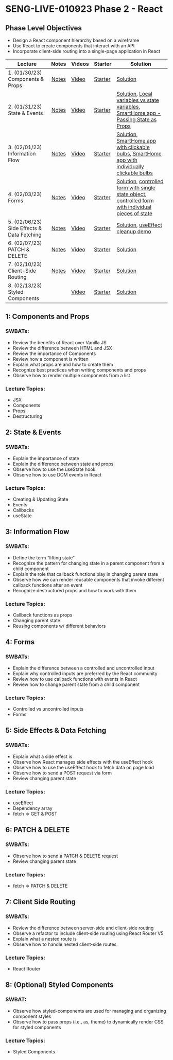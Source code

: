 # SENG-LIVE-010923 Phase 2 - React

## Phase Level Objectives

- Design a React component hierarchy based on a wireframe
- Use React to create components that interact with an API
- Incorporate client-side routing into a single-page application in React


| Lecture | Notes | Videos | Starter | Solution |
| ------- | :---: | ------ | ------- | -------- |
| 1. (01/30/23) Components & Props     |  [Notes](https://docs.google.com/document/d/1C2DiTU9_h5-mdpgtL-BSorBjLIGt31fNolfS7iE6tbw/edit?usp=sharing)     |  [Video](https://vimeo.com/794554344)      |    [Starter](https://github.com/learn-co-students/SENG-LIVE-010923-Phase-2/tree/main/01_components_and_props)     |   [Solution](https://github.com/learn-co-students/SENG-LIVE-010923-Phase-2/tree/01_notes/01_components_and_props)       |
| 2. (01/31/23) State & Events     |  [Notes](https://docs.google.com/document/d/1C2DiTU9_h5-mdpgtL-BSorBjLIGt31fNolfS7iE6tbw/edit?usp=sharing)     |   [Video](https://vimeo.com/794651055)     |    [Starter](https://github.com/learn-co-students/SENG-LIVE-010923-Phase-2/tree/main/02_state_and_events%20)     |    [Solution](https://github.com/learn-co-students/SENG-LIVE-010923-Phase-2/tree/02_notes/02_state_and_events%20), [Local variables vs state variables](https://codesandbox.io/s/counter-state-example-0r8stb?file=/src/App.js), [SmartHome app - Passing State as Props](https://codesandbox.io/s/vigilant-minsky-iiykrb)      |
| 3. (02/01/23) Information Flow     |  [Notes](https://docs.google.com/document/d/1C2DiTU9_h5-mdpgtL-BSorBjLIGt31fNolfS7iE6tbw/edit?usp=sharing)     |  [Video](https://vimeo.com/795022164)      |   [Starter](https://github.com/learn-co-students/SENG-LIVE-010923-Phase-2/tree/main/03_information_flow)      |    [Solution](https://github.com/learn-co-students/SENG-LIVE-010923-Phase-2/tree/03_notes/03_information_flow), [SmartHome app with clickable bulbs](https://codesandbox.io/s/smarthome-with-clickable-bulbs-woyctp), [SmartHome app with individually clickable bulbs](https://codesandbox.io/s/smarthome-with-individually-switchable-bulbs-du3hot)      |
| 4. (02/03/23) Forms     |   [Notes](https://docs.google.com/document/d/1C2DiTU9_h5-mdpgtL-BSorBjLIGt31fNolfS7iE6tbw/edit?usp=sharing)    |   [Video](https://vimeo.com/795736822)     |   [Starter](https://github.com/learn-co-students/SENG-LIVE-010923-Phase-2/tree/main/04_react_forms)      |  [Solution](https://github.com/learn-co-students/SENG-LIVE-010923-Phase-2/tree/04_notes/04_react_forms), [controlled form with single state object](https://codesandbox.io/s/refactoring-a-controlled-form-with-individual-pieces-of-state-juv663?file=/src/App.js), [controlled form with individual pieces of state](https://codesandbox.io/s/controlled-form-with-individual-pieces-of-state-pbjpe4?from-embed)        |
| 5. (02/06/23) Side Effects & Data Fetching     |  [Notes](https://docs.google.com/document/d/1C2DiTU9_h5-mdpgtL-BSorBjLIGt31fNolfS7iE6tbw/edit?usp=sharing)     |   [Video](#)     |   [Starter](#)      |   [Solution](#), [useEffect cleanup demo](https://codesandbox.io/s/useeffect-cleanup-ig17kd?file=/src/Timer.js)       |
| 6. (02/07/23) PATCH & DELETE     |   [Notes](https://docs.google.com/document/d/1C2DiTU9_h5-mdpgtL-BSorBjLIGt31fNolfS7iE6tbw/edit?usp=sharing)    |   [Video](#)     |    [Starter](#)     |   [Solution](#)       |
| 7. (02/10/23) Client-Side Routing     |   [Notes](https://docs.google.com/document/d/1C2DiTU9_h5-mdpgtL-BSorBjLIGt31fNolfS7iE6tbw/edit?usp=sharing)    |    [Video](#)    |   [Starter](#)      |    [Solution](#)      |
| 8. (02/13/23) Styled Components     |                           |    [Video](#)    |   [Starter](#)      |    [Solution](#)      |

## 1: Components and Props
### SWBATs:
- Review the benefits of React over Vanilla JS 
- Review the difference between HTML and JSX
- Review the importance of Components
- Review how a component is written
- Explain what props are and how to create them
- Recognize best practices when writing components and props
- Observe how to render multiple components from a list
### Lecture Topics:
- JSX
- Components
- Props
- Destructuring


## 2: State & Events

### SWBATs:
- Explain the importance of state
- Explain the difference between state and props
- Observe how to use the useState hook
- Observe how to use DOM events in React
### Lecture Topics:
- Creating & Updating State
- Events
- Callbacks
- useState


## 3: Information Flow
### SWBATs:
- Define the term “lifting state”
- Recognize the pattern for changing state in a parent component from a child component
- Explain the role that callback functions play in changing parent state
- Observe how we can render reusable components that invoke different callback functions after an event
- Recognize destructured props and how to work with them
### Lecture Topics:
- Callback functions as props
- Changing parent state
- Reusing components w/ different behaviors

## 4: Forms
### SWBATs:
- Explain the difference between a controlled and uncontrolled input
- Explain why controlled inputs are preferred by the React community
- Review how to use callback functions with events in React
- Review how to change parent state from a child component
### Lecture Topics:
- Controlled vs uncontrolled inputs
- Forms

## 5: Side Effects & Data Fetching

### SWBATs:
- Explain what a side effect is
- Observe how React manages side effects with the useEffect hook
- Observe how to use the useEffect hook to fetch data on page load
- Observe how to send a POST request via form
- Review changing parent state
### Lecture Topics:
- useEffect
- Dependency array
- fetch => GET & POST

## 6: PATCH & DELETE
### SWBATs:
- Observe how to send a PATCH & DELETE request
- Review changing parent state
### Lecture Topics:
- fetch => PATCH & DELETE

## 7: Client Side Routing

### SWBATs:
- Review the difference between server-side and client-side routing
- Observe a refactor to include client-side routing using React Router V5
- Explain what a nested route is
- Observe how to handle nested client-side routes 
### Lecture Topics:
- React Router

## 8: (Optional) Styled Components
### SWBAT:
- Observe how styled-components are used for managing and organizing component styles
- Observe how to pass props (i.e., as, theme) to dynamically render CSS for styled components
### Lecture Topics:
- Styled Components
